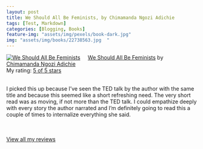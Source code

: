 ```yaml
---
layout: post
title: We Should All Be Feminists, by Chimamanda Ngozi Adichie             
tags: [Test, Markdown]
categories: [Blogging, Books] 
feature-img: "assets/img/pexels/book-dark.jpg"             
img: "assets/img/books/22738563.jpg  "
---
```

             
<a href= "https://www.goodreads.com/book/show/22738563-we-should-all-be-feminists" style= "float: left; padding-right: 20px"><img border="0" alt= "We Should All Be Feminists" src= "https://images.gr-assets.com/books/1430821222m/22738563.jpg" /></a><a href="https://www.goodreads.com/book/show/22738563-we-should-all-be-feminists">We Should All Be Feminists</a> by <a href="https://www.goodreads.com/author/show/11291.Chimamanda_Ngozi_Adichie">Chimamanda Ngozi Adichie</a><br/> My rating: <a href="https://www.goodreads.com/review/show/2294492755"> 5 of 5 stars</a><br /><br />


I picked this up because I’ve seen the TED talk by the author with the same title and because this seemed like a short refreshing need. The very short read was as moving, if not more than the TED talk. I could empathize deeply with every story the author narrated and I’m definitely going to read this a couple of times to internalize everything she said.

<br/><br/><a href="https://www.goodreads.com/review/list/16616412-nandita-damaraju">View all my reviews</a>